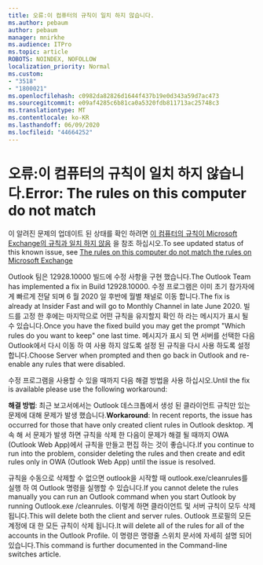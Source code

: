```yaml
---
title: 오류:이 컴퓨터의 규칙이 일치 하지 않습니다.
ms.author: pebaum
author: pebaum
manager: mnirkhe
ms.audience: ITPro
ms.topic: article
ROBOTS: NOINDEX, NOFOLLOW
localization_priority: Normal
ms.custom:
- "3518"
- "1800021"
ms.openlocfilehash: c0982da82826d1644f437b19e0d343a59d7ac473
ms.sourcegitcommit: e09af4285c6b81ca0a5320fdb811713ac25748c3
ms.translationtype: MT
ms.contentlocale: ko-KR
ms.lasthandoff: 06/09/2020
ms.locfileid: "44664252"
---
```

# <a name="error-the-rules-on-this-computer-do-not-match"></a><span data-ttu-id="3067c-102">오류:이 컴퓨터의 규칙이 일치 하지 않습니다.</span><span class="sxs-lookup"><span data-stu-id="3067c-102">Error: The rules on this computer do not match</span></span>

<span data-ttu-id="3067c-103">이 알려진 문제의 업데이트 된 상태를 확인 하려면 [이 컴퓨터의 규칙이 Microsoft Exchange의 규칙과 일치 하지 않음](https://support.office.com/article/d032e037-b224-429e-b325-633afde9b5f0) 을 참조 하십시오.</span><span class="sxs-lookup"><span data-stu-id="3067c-103">To see updated status of this known issue, see [The rules on this computer do not match the rules on Microsoft Exchange](https://support.office.com/article/d032e037-b224-429e-b325-633afde9b5f0)</span></span>

<span data-ttu-id="3067c-104">Outlook 팀은 12928.10000 빌드에 수정 사항을 구현 했습니다.</span><span class="sxs-lookup"><span data-stu-id="3067c-104">The Outlook Team has implemented a fix in Build 12928.10000.</span></span> <span data-ttu-id="3067c-105">수정 프로그램은 이미 초기 참가자에 게 빠르게 전달 되며 6 월 2020 일 후반에 월별 채널로 이동 합니다.</span><span class="sxs-lookup"><span data-stu-id="3067c-105">The fix is already at Insider Fast and will go to Monthly Channel in late June 2020.</span></span> <span data-ttu-id="3067c-106">빌드를 고정 한 후에는 마지막으로 어떤 규칙을 유지할지 확인 하 라는 메시지가 표시 될 수 있습니다.</span><span class="sxs-lookup"><span data-stu-id="3067c-106">Once you have the fixed build you may get the prompt "Which rules do you want to keep" one last time.</span></span> <span data-ttu-id="3067c-107">메시지가 표시 되 면 서버를 선택한 다음 Outlook에서 다시 이동 하 여 사용 하지 않도록 설정 된 규칙을 다시 사용 하도록 설정 합니다.</span><span class="sxs-lookup"><span data-stu-id="3067c-107">Choose Server when prompted and then go back in Outlook and re-enable any rules that were disabled.</span></span>

<span data-ttu-id="3067c-108">수정 프로그램을 사용할 수 있을 때까지 다음 해결 방법을 사용 하십시오.</span><span class="sxs-lookup"><span data-stu-id="3067c-108">Until the fix is available please use the following workaround:</span></span>

<span data-ttu-id="3067c-109">**해결 방법**: 최근 보고서에서는 Outlook 데스크톱에서 생성 된 클라이언트 규칙만 있는 문제에 대해 문제가 발생 했습니다.</span><span class="sxs-lookup"><span data-stu-id="3067c-109">**Workaround**: In recent reports, the issue has occurred for those that have only created client rules in Outlook desktop.</span></span> <span data-ttu-id="3067c-110">계속 해 서 문제가 발생 하면 규칙을 삭제 한 다음이 문제가 해결 될 때까지 OWA (Outlook Web App)에서 규칙을 만들고 편집 하는 것이 좋습니다.</span><span class="sxs-lookup"><span data-stu-id="3067c-110">If you continue to run into the problem, consider deleting the rules and then create and edit rules only in OWA (Outlook Web App) until the issue is resolved.</span></span>

<span data-ttu-id="3067c-111">규칙을 수동으로 삭제할 수 없으면 outlook을 시작할 때 outlook.exe/cleanrules를 실행 하 여 Outlook 명령을 실행할 수 있습니다.</span><span class="sxs-lookup"><span data-stu-id="3067c-111">If you cannot delete the rules manually you can run an Outlook command when you start Outlook by running Outlook.exe /cleanrules.</span></span> <span data-ttu-id="3067c-112">이렇게 하면 클라이언트 및 서버 규칙이 모두 삭제 됩니다.</span><span class="sxs-lookup"><span data-stu-id="3067c-112">This will delete both the client and server rules.</span></span> <span data-ttu-id="3067c-113">Outlook 프로필의 모든 계정에 대 한 모든 규칙이 삭제 됩니다.</span><span class="sxs-lookup"><span data-stu-id="3067c-113">It will delete all of the rules for all of the accounts in the Outlook Profile.</span></span> <span data-ttu-id="3067c-114">이 명령은 명령줄 스위치 문서에 자세히 설명 되어 있습니다.</span><span class="sxs-lookup"><span data-stu-id="3067c-114">This command is further documented in the Command-line switches article.</span></span>

